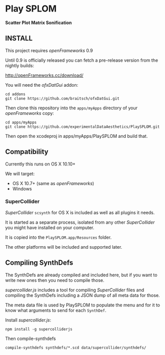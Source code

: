 # Play SPLOM

__Scatter Plot Matrix Sonification__

## INSTALL

This project requires *openFrameworks* 0.9

Until 0.9 is officially released you can fetch a pre-release version from the nightly builds:

http://openFrameworks.cc/download/

You will need the *ofxDatGui* addon:

    cd addons
    git clone https://github.com/braitsch/ofxDatGui.git


Then clone this repository into the `apps/myApps` directory of your *openFrameworks* copy:

    cd apps/myApps
    git clone https://github.com/experimentalDataAesthetics/PlaySPLOM.git

Then open the xcodeproj in apps/myApps/PlaySPLOM and build that.

## Compatibility

Currently this runs on OS X 10.10+

We will target:

- OS X 10.7+ (same as *openFrameworks*)
- Windows

### SuperCollider

*SuperCollider* `scsynth` for OS X is included as well as all plugins it needs.

It is started as a separate process, isolated from any other *SuperCollider* you might have installed on your computer.

It is copied into the `PlaySPLOM.app/Resources` folder.

The other platforms will be included and supported later.


## Compiling SynthDefs

The SynthDefs are already compiled and included here, but if you want to write new ones then you need to compile those.

*supercollider.js* includes a tool for compiling *SuperCollider* files and compiling the SynthDefs including a JSON dump of all meta data for those.

The meta data file is used by PlaySPLOM to populate the menu and for it to know what arguments to send for each `SynthDef`.

Install *supercollider.js*:

    npm install -g supercolliderjs

Then compile-synthdefs

```shell
compile-synthdefs synthdefs/*.scd data/supercollider/synthdefs/
```

